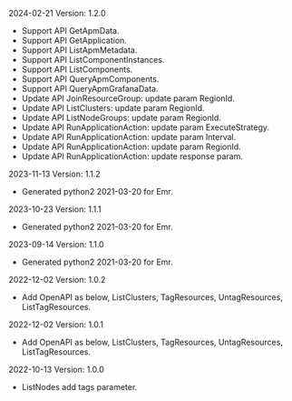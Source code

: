 2024-02-21 Version: 1.2.0
- Support API GetApmData.
- Support API GetApplication.
- Support API ListApmMetadata.
- Support API ListComponentInstances.
- Support API ListComponents.
- Support API QueryApmComponents.
- Support API QueryApmGrafanaData.
- Update API JoinResourceGroup: update param RegionId.
- Update API ListClusters: update param RegionId.
- Update API ListNodeGroups: update param RegionId.
- Update API RunApplicationAction: update param ExecuteStrategy.
- Update API RunApplicationAction: update param Interval.
- Update API RunApplicationAction: update param RegionId.
- Update API RunApplicationAction: update response param.


2023-11-13 Version: 1.1.2
- Generated python2 2021-03-20 for Emr.

2023-10-23 Version: 1.1.1
- Generated python2 2021-03-20 for Emr.

2023-09-14 Version: 1.1.0
- Generated python2 2021-03-20 for Emr.

2022-12-02 Version: 1.0.2
- Add OpenAPI as below, ListClusters, TagResources, UntagResources, ListTagResources.

2022-12-02 Version: 1.0.1
- Add OpenAPI as below, ListClusters, TagResources, UntagResources, ListTagResources.

2022-10-13 Version: 1.0.0
- ListNodes add tags parameter.

